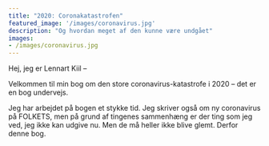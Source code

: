```yaml
---
title: "2020: Coronakatastrofen"
featured_image: '/images/coronavirus.jpg'
description: "Og hvordan meget af den kunne være undgået"
images:
- /images/coronavirus.jpg
---
```

Hej, jeg er Lennart Kiil –

Velkommen til min bog om den store coronavirus-katastrofe i 2020 – det er en bog undervejs.

Jeg har arbejdet på bogen et stykke tid. Jeg skriver også om ny coronavirus på FOLKETS, men på grund af tingenes sammenhæng er der ting som jeg ved, jeg ikke kan udgive nu. Men de må heller ikke blive glemt. Derfor denne bog.

